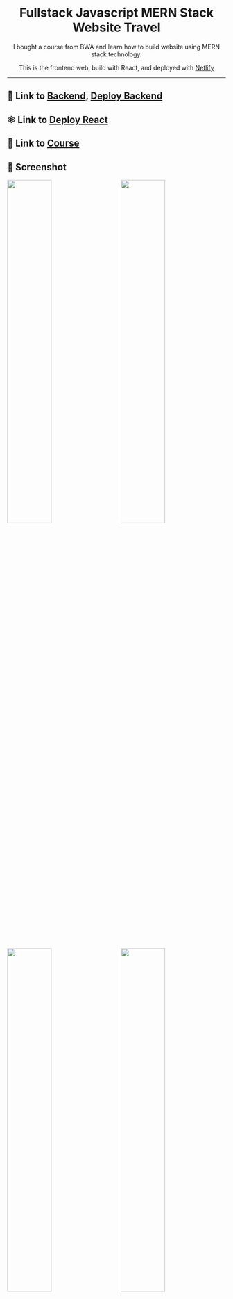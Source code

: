 <h1 align='center'>
Fullstack Javascript MERN Stack </br>
Website Travel
</h1>
<p align='center'>
I bought a course from BWA and learn how to build website using MERN stack technology.
</p>
<p align='center'>
This is the frontend web, build with React, and deployed with <a href='https://app.netlify.com/' target='_blank'>Netlify</a>
</p>

---


## 🚀 Link to [Backend](https://github.com/itsmee3223/bwa-mern-staycation-backend), [Deploy Backend](https://mern-staycation-backend.onrender.com)

## ⚛️ Link to [Deploy React](https://ramanda-mern-staycation.netlify.app/)

## 🏫 Link to [Course](https://class.buildwithangga.com/kelas/full-stack-javascript-developer-website-travel?thumbnail=UaLl9ulabm.34&main_leads=searchresult)

## 📸 Screenshot

<img src='https://res.cloudinary.com/dniq91ewn/image/upload/v1672035866/BWA%20Staycation/Home_Page-min_lnnybf.png'  width='45%'> &nbsp; &nbsp; &nbsp; &nbsp; <img src='https://res.cloudinary.com/dniq91ewn/image/upload/v1672035865/BWA%20Staycation/Details_Page-min_cj0py1.png'  width='45%'>


<img src='https://res.cloudinary.com/dniq91ewn/image/upload/v1672034173/BWA%20Staycation/Booking_Page_1_qfa720.png'  width='45%'> &nbsp; &nbsp; &nbsp; &nbsp; <img src='https://res.cloudinary.com/dniq91ewn/image/upload/v1672034173/BWA%20Staycation/Booking_Page_1.1_f83n8d.png'  width='45%'>


<img src='https://res.cloudinary.com/dniq91ewn/image/upload/v1672034169/BWA%20Staycation/Booking_Page_2_iktce9.png'  width='45%'> &nbsp; &nbsp; &nbsp; &nbsp; <img src='https://res.cloudinary.com/dniq91ewn/image/upload/v1672034169/BWA%20Staycation/Booking_Page_2.2_m80odc.png'  width='45%'>


<img src='https://res.cloudinary.com/dniq91ewn/image/upload/v1672034170/BWA%20Staycation/Booking_Page_3_kgocmi.png'  width='45%'>


## 🧾 Description

MERN is one of several variations of the MEAN stack (MongoDB Express Angular Node), where the traditional Angular.js front-end framework is replaced with React.js. Other variants include MEVN (MongoDB, Express, Vue, Node), and really any front-end JavaScript framework can work.

## 🔑 Keypoints
- Learn to Use Reactjs Libraries
- Learn to Build APIs with Nodejs & Expressjs
- Learn to make reusable component react from scratch
- Learn to work with non-sequel DBs with mongodb
- Learn UI/UX in building an online hotel booking website
- Learn Usability-Testing by analyzing website user behavior


## ✔️ Web Flow
<img src='https://res.cloudinary.com/dniq91ewn/image/upload/v1672035104/BWA%20Staycation/Main_Flow_2x_sfo3i1.png'>
<img src='https://res.cloudinary.com/dniq91ewn/image/upload/v1672035105/BWA%20Staycation/Website_Staycation_2x_tpyfhb.png'>

## ⚙ Tools and Technologies used
1. Node JS
2. React JS
3. Bootstrap CSS
4. GitHub
5. Figma
6. InVision App
7. Visual Studio Code

## 🛠 Installation and setup

1. Clone the repo to your local machine.
2. Install the required dependency for server using :

   ```javascript
   npm install
   ```

3. Create a .env file inside the root folder and provide the following environment variables:

   ```env
   PUBLIC_URL = <deployed web url>
   REACT_APP_HOST = <deployed backend url>
   ```

4. Start the dev server using :

   ```javascript
   npm start
   ```

5. Build project using :

   ```javascript
   npm run build
   ```

## 📝 Note
If you using Node.js ^17.0.0 change the scripts in package.json

replace start script
```
"start": "react-scripts start" 
```
to 
```
"start": "react-scripts --openssl-legacy-provider start"
```
replace build script
```
"build": "react-scripts build"
```
to 
```
"build": "react-scripts --openssl-legacy-provider build
```

Another method you can try is
1. Downgrade you're Node.js version lower than 17.0.0
2. Or upgrade React version in package.json
